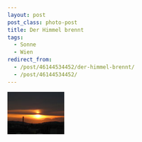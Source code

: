 ```yaml
---
layout: post
post_class: photo-post
title: Der Himmel brennt
tags:
  - Sonne
  - Wien
redirect_from:
  - /post/46144534452/der-himmel-brennt/
  - /post/46144534452/
---
```

[![](/photos/2008-06-15-01-th.jpg)](/photos/2008-06-15-01-hd.jpg)
